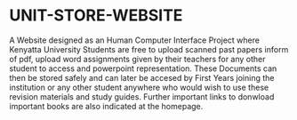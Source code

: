 # UNIT-STORE-WEBSITE
A Website designed as an Human Computer Interface Project where Kenyatta University Students are free to upload scanned past
papers inform of pdf, upload word assignments given by their teachers for any other student to  access and powerpoint
representation.
These Documents can then be stored safely and can later be accesed by First Years joining the institution or any other 
student anywhere who would wish to use these revision materials and study guides.
Further important links to donwload important books are also indicated at the homepage.
